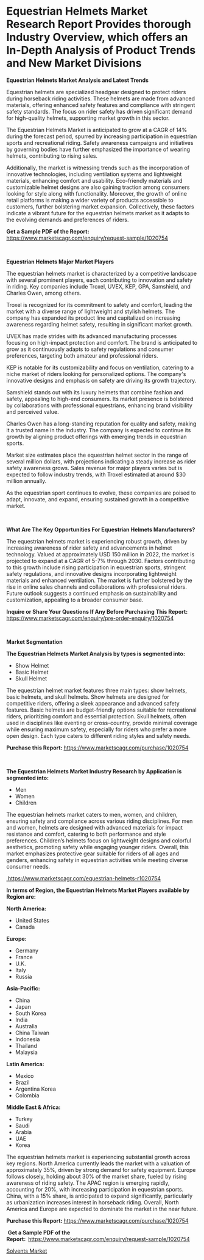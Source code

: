 <p><h1>Equestrian Helmets Market Research Report Provides thorough Industry Overview, which offers an In-Depth Analysis of Product Trends and New Market Divisions</h1></p><p><strong>Equestrian Helmets Market Analysis and Latest Trends</strong></p>
<p><p>Equestrian helmets are specialized headgear designed to protect riders during horseback riding activities. These helmets are made from advanced materials, offering enhanced safety features and compliance with stringent safety standards. The focus on rider safety has driven significant demand for high-quality helmets, supporting market growth in this sector.</p><p>The Equestrian Helmets Market is anticipated to grow at a CAGR of 14% during the forecast period, spurred by increasing participation in equestrian sports and recreational riding. Safety awareness campaigns and initiatives by governing bodies have further emphasized the importance of wearing helmets, contributing to rising sales.</p><p>Additionally, the market is witnessing trends such as the incorporation of innovative technologies, including ventilation systems and lightweight materials, enhancing comfort and usability. Eco-friendly materials and customizable helmet designs are also gaining traction among consumers looking for style along with functionality. Moreover, the growth of online retail platforms is making a wider variety of products accessible to customers, further bolstering market expansion. Collectively, these factors indicate a vibrant future for the equestrian helmets market as it adapts to the evolving demands and preferences of riders.</p></p>
<p><strong>Get a Sample PDF of the Report:&nbsp;</strong> <a href="https://www.marketscagr.com/enquiry/request-sample/1020754?utm_campaign=2136&utm_medium=2&utm_source=Github&utm_content=ia&utm_term=21032025&utm_id=equestrian-helmets">https://www.marketscagr.com/enquiry/request-sample/1020754</a></p>
<p>&nbsp;</p>
<p><strong>Equestrian Helmets Major Market Players</strong></p>
<p><p>The equestrian helmets market is characterized by a competitive landscape with several prominent players, each contributing to innovation and safety in riding. Key companies include Troxel, UVEX, KEP, GPA, Samshield, and Charles Owen, among others.</p><p>Troxel is recognized for its commitment to safety and comfort, leading the market with a diverse range of lightweight and stylish helmets. The company has expanded its product line and capitalized on increasing awareness regarding helmet safety, resulting in significant market growth.</p><p>UVEX has made strides with its advanced manufacturing processes focusing on high-impact protection and comfort. The brand is anticipated to grow as it continuously adapts to safety regulations and consumer preferences, targeting both amateur and professional riders.</p><p>KEP is notable for its customizability and focus on ventilation, catering to a niche market of riders looking for personalized options. The company's innovative designs and emphasis on safety are driving its growth trajectory.</p><p>Samshield stands out with its luxury helmets that combine fashion and safety, appealing to high-end consumers. Its market presence is bolstered by collaborations with professional equestrians, enhancing brand visibility and perceived value.</p><p>Charles Owen has a long-standing reputation for quality and safety, making it a trusted name in the industry. The company is expected to continue its growth by aligning product offerings with emerging trends in equestrian sports.</p><p>Market size estimates place the equestrian helmet sector in the range of several million dollars, with projections indicating a steady increase as rider safety awareness grows. Sales revenue for major players varies but is expected to follow industry trends, with Troxel estimated at around $30 million annually.</p><p>As the equestrian sport continues to evolve, these companies are poised to adapt, innovate, and expand, ensuring sustained growth in a competitive market.</p></p>
<p>&nbsp;</p>
<p><strong>What Are The Key Opportunities For Equestrian Helmets Manufacturers?</strong></p>
<p><p>The equestrian helmets market is experiencing robust growth, driven by increasing awareness of rider safety and advancements in helmet technology. Valued at approximately USD 150 million in 2022, the market is projected to expand at a CAGR of 5-7% through 2030. Factors contributing to this growth include rising participation in equestrian sports, stringent safety regulations, and innovative designs incorporating lightweight materials and enhanced ventilation. The market is further bolstered by the rise in online sales channels and collaborations with professional riders. Future outlook suggests a continued emphasis on sustainability and customization, appealing to a broader consumer base.</p></p>
<p><strong>Inquire or Share Your Questions If Any Before Purchasing This Report:</strong> <a href="https://www.marketscagr.com/enquiry/pre-order-enquiry/1020754?utm_campaign=2136&utm_medium=2&utm_source=Github&utm_content=ia&utm_term=21032025&utm_id=equestrian-helmets">https://www.marketscagr.com/enquiry/pre-order-enquiry/1020754</a></p>
<p>&nbsp;</p>
<p><strong>Market Segmentation</strong></p>
<p><strong>The Equestrian Helmets Market Analysis by types is segmented into:</strong></p>
<p><ul><li>Show Helmet</li><li>Basic Helmet</li><li>Skull Helmet</li></ul></p>
<p><p>The equestrian helmet market features three main types: show helmets, basic helmets, and skull helmets. Show helmets are designed for competitive riders, offering a sleek appearance and advanced safety features. Basic helmets are budget-friendly options suitable for recreational riders, prioritizing comfort and essential protection. Skull helmets, often used in disciplines like eventing or cross-country, provide minimal coverage while ensuring maximum safety, especially for riders who prefer a more open design. Each type caters to different riding styles and safety needs.</p></p>
<p><strong>Purchase this Report:&nbsp;</strong><a href="https://www.marketscagr.com/purchase/1020754?utm_campaign=2136&utm_medium=2&utm_source=Github&utm_content=ia&utm_term=21032025&utm_id=equestrian-helmets">https://www.marketscagr.com/purchase/1020754</a></p>
<p>&nbsp;</p>
<p><strong>The Equestrian Helmets Market Industry Research by Application is segmented into:</strong></p>
<p><ul><li>Men</li><li>Women</li><li>Children</li></ul></p>
<p><p>The equestrian helmets market caters to men, women, and children, ensuring safety and compliance across various riding disciplines. For men and women, helmets are designed with advanced materials for impact resistance and comfort, catering to both performance and style preferences. Children’s helmets focus on lightweight designs and colorful aesthetics, promoting safety while engaging younger riders. Overall, this market emphasizes protective gear suitable for riders of all ages and genders, enhancing safety in equestrian activities while meeting diverse consumer needs.</p></p>
<p><a href="https://www.marketscagr.com/equestrian-helmets-r1020754?utm_campaign=2136&utm_medium=2&utm_source=Github&utm_content=ia&utm_term=21032025&utm_id=equestrian-helmets">&nbsp;https://www.marketscagr.com/equestrian-helmets-r1020754</a></p>
<p><strong>In terms of Region, the Equestrian Helmets Market Players available by Region are:</strong></p>
<p>
    <p> <strong> North America: </strong>
        <ul>
            <li>United States</li>
            <li>Canada</li>
        </ul>
        </p> 
    <p> <strong> Europe: </strong>
        <ul>
            <li>Germany</li>
            <li>France</li>
            <li>U.K.</li>
            <li>Italy</li>
            <li>Russia</li>
        </ul>
        </p> 
    <p> <strong> Asia-Pacific: </strong>
        <ul>
            <li>China</li>
            <li>Japan</li>
            <li>South Korea</li>
            <li>India</li>
            <li>Australia</li>
            <li>China Taiwan</li>
            <li>Indonesia</li>
            <li>Thailand</li>
            <li>Malaysia</li>
        </ul>
        </p> 
    <p> <strong> Latin America: </strong>
        <ul>
            <li>Mexico</li>
            <li>Brazil</li>
            <li>Argentina Korea</li>
            <li>Colombia</li>
        </ul>
        </p> 
    <p> <strong> Middle East & Africa: </strong>
        <ul>
            <li>Turkey</li>
            <li>Saudi</li>
            <li>Arabia</li>
            <li>UAE</li>
            <li>Korea</li>
        </ul>
    </p>
    </p>
<p><p>The equestrian helmets market is experiencing substantial growth across key regions. North America currently leads the market with a valuation of approximately 35%, driven by strong demand for safety equipment. Europe follows closely, holding about 30% of the market share, fueled by rising awareness of riding safety. The APAC region is emerging rapidly, accounting for 20%, with increasing participation in equestrian sports. China, with a 15% share, is anticipated to expand significantly, particularly as urbanization increases interest in horseback riding. Overall, North America and Europe are expected to dominate the market in the near future.</p></p>
<p><strong>Purchase this Report: </strong><a href="https://www.marketscagr.com/purchase/1020754?utm_campaign=2136&utm_medium=2&utm_source=Github&utm_content=ia&utm_term=21032025&utm_id=equestrian-helmets">https://www.marketscagr.com/purchase/1020754</a></p>
<p>&nbsp;<strong>Get a Sample PDF of the Report:&nbsp;&nbsp;</strong><a href="https://www.marketscagr.com/enquiry/request-sample/1020754?utm_campaign=2136&utm_medium=2&utm_source=Github&utm_content=ia&utm_term=21032025&utm_id=equestrian-helmets">https://www.marketscagr.com/enquiry/request-sample/1020754</a></p>
<p><strong></strong></p>
<p><p><a href="https://github.com/tona7vba/Market-Research-Report-List-1/blob/main/solvents-market.md?utm_campaign=2136&utm_medium=2&utm_source=Github&utm_content=ia&utm_term=21032025&utm_id=equestrian-helmets">Solvents Market</a></p></p>